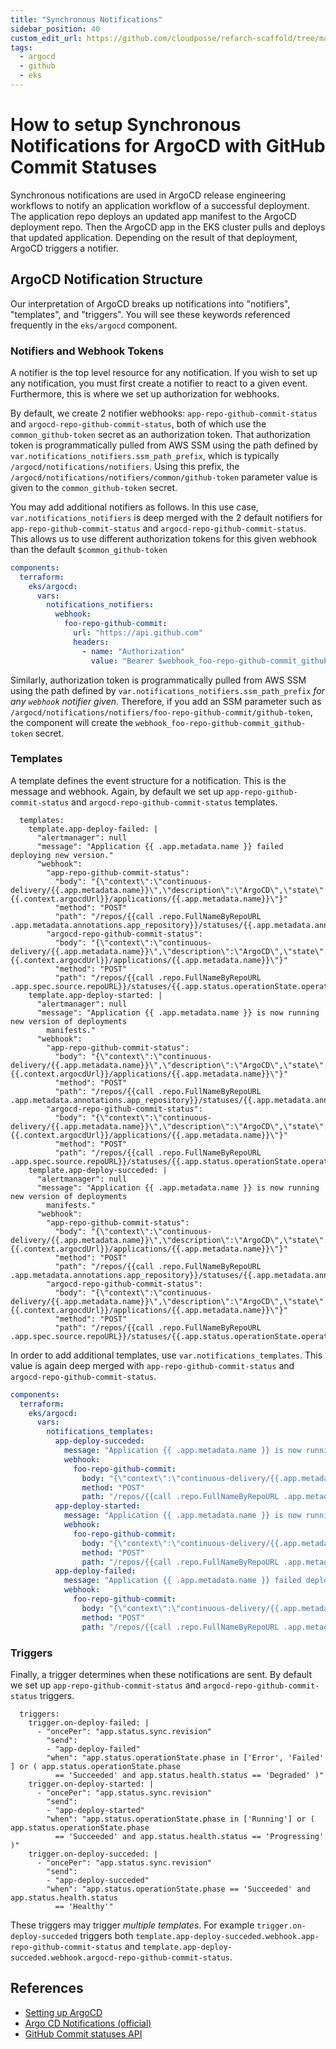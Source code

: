 ```yaml
---
title: "Synchronous Notifications"
sidebar_position: 40
custom_edit_url: https://github.com/cloudposse/refarch-scaffold/tree/main/docs/docs/how-to-guides/integrations/argocd/github-commit-notifications.md
tags:
  - argocd
  - github
  - eks
---
```


# How to setup Synchronous Notifications for ArgoCD with GitHub Commit Statuses

Synchronous notifications are used in ArgoCD release engineering workflows to notify an application workflow of a successful deployment. The application repo deploys an updated app manifest to the ArgoCD deployment repo. Then the ArgoCD app in the EKS cluster pulls and deploys that updated application. Depending on the result of that deployment, ArgoCD triggers a notifier.

## ArgoCD Notification Structure

Our interpretation of ArgoCD breaks up notifications into "notifiers", "templates", and "triggers". You will see these keywords referenced frequently in the `eks/argocd` component.

### Notifiers and Webhook Tokens

A notifier is the top level resource for any notification. If you wish to set up any notification, you must first create a notifier to react to a given event. Furthermore, this is where we set up authorization for webhooks.

By default, we create 2 notifier webhooks: `app-repo-github-commit-status` and `argocd-repo-github-commit-status`, both of which use the `common_github-token` secret as an authorization token. That authorization token is programmatically pulled from AWS SSM using the path defined by `var.notifications_notifiers.ssm_path_prefix`, which is typically `/argocd/notifications/notifiers`. Using this prefix, the `/argocd/notifications/notifiers/common/github-token` parameter value is given to the `common_github-token` secret.

You may add additional notifiers as follows. In this use case, `var.notifications_notifiers` is deep merged with the 2 default notifiers for `app-repo-github-commit-status` and `argocd-repo-github-commit-status`. This allows us to use different authorization tokens for this given webhook than the default `$common_github-token`

```yaml
components:
  terraform:
    eks/argocd:
      vars:
        notifications_notifiers:
          webhook:
            foo-repo-github-commit:
              url: "https://api.github.com"
              headers:
                - name: "Authorization"
                  value: "Bearer $webhook_foo-repo-github-commit_github-token"
```

Similarly, authorization token is programmatically pulled from AWS SSM using the path defined by `var.notifications_notifiers.ssm_path_prefix` _for any `webhook` notifier given_. Therefore, if you add an SSM parameter such as `/argocd/notifications/notifiers/foo-repo-github-commit/github-token`, the component will create the `webhook_foo-repo-github-commit_github-token` secret.

### Templates

A template defines the event structure for a notification. This is the message and webhook. Again, by default we set up `app-repo-github-commit-status` and `argocd-repo-github-commit-status` templates.

```console
  templates:
    template.app-deploy-failed: |
      "alertmanager": null
      "message": "Application {{ .app.metadata.name }} failed deploying new version."
      "webhook":
        "app-repo-github-commit-status":
          "body": "{\"context\":\"continuous-delivery/{{.app.metadata.name}}\",\"description\":\"ArgoCD\",\"state\":\"error\",\"target_url\":\"{{.context.argocdUrl}}/applications/{{.app.metadata.name}}\"}"
          "method": "POST"
          "path": "/repos/{{call .repo.FullNameByRepoURL .app.metadata.annotations.app_repository}}/statuses/{{.app.metadata.annotations.app_commit}}"
        "argocd-repo-github-commit-status":
          "body": "{\"context\":\"continuous-delivery/{{.app.metadata.name}}\",\"description\":\"ArgoCD\",\"state\":\"error\",\"target_url\":\"{{.context.argocdUrl}}/applications/{{.app.metadata.name}}\"}"
          "method": "POST"
          "path": "/repos/{{call .repo.FullNameByRepoURL .app.spec.source.repoURL}}/statuses/{{.app.status.operationState.operation.sync.revision}}"
    template.app-deploy-started: |
      "alertmanager": null
      "message": "Application {{ .app.metadata.name }} is now running new version of deployments
        manifests."
      "webhook":
        "app-repo-github-commit-status":
          "body": "{\"context\":\"continuous-delivery/{{.app.metadata.name}}\",\"description\":\"ArgoCD\",\"state\":\"pending\",\"target_url\":\"{{.context.argocdUrl}}/applications/{{.app.metadata.name}}\"}"
          "method": "POST"
          "path": "/repos/{{call .repo.FullNameByRepoURL .app.metadata.annotations.app_repository}}/statuses/{{.app.metadata.annotations.app_commit}}"
        "argocd-repo-github-commit-status":
          "body": "{\"context\":\"continuous-delivery/{{.app.metadata.name}}\",\"description\":\"ArgoCD\",\"state\":\"pending\",\"target_url\":\"{{.context.argocdUrl}}/applications/{{.app.metadata.name}}\"}"
          "method": "POST"
          "path": "/repos/{{call .repo.FullNameByRepoURL .app.spec.source.repoURL}}/statuses/{{.app.status.operationState.operation.sync.revision}}"
    template.app-deploy-succeded: |
      "alertmanager": null
      "message": "Application {{ .app.metadata.name }} is now running new version of deployments
        manifests."
      "webhook":
        "app-repo-github-commit-status":
          "body": "{\"context\":\"continuous-delivery/{{.app.metadata.name}}\",\"description\":\"ArgoCD\",\"state\":\"success\",\"target_url\":\"{{.context.argocdUrl}}/applications/{{.app.metadata.name}}\"}"
          "method": "POST"
          "path": "/repos/{{call .repo.FullNameByRepoURL .app.metadata.annotations.app_repository}}/statuses/{{.app.metadata.annotations.app_commit}}"
        "argocd-repo-github-commit-status":
          "body": "{\"context\":\"continuous-delivery/{{.app.metadata.name}}\",\"description\":\"ArgoCD\",\"state\":\"success\",\"target_url\":\"{{.context.argocdUrl}}/applications/{{.app.metadata.name}}\"}"
          "method": "POST"
          "path": "/repos/{{call .repo.FullNameByRepoURL .app.spec.source.repoURL}}/statuses/{{.app.status.operationState.operation.sync.revision}}"
```

In order to add additional templates, use `var.notifications_templates`. This value is again deep merged with `app-repo-github-commit-status` and `argocd-repo-github-commit-status`.

```yaml
components:
  terraform:
    eks/argocd:
      vars:
        notifications_templates:
          app-deploy-succeded:
            message: "Application {{ .app.metadata.name }} is now running new version of deployments"
            webhook:
              foo-repo-github-commit:
                body: "{\"context\":\"continuous-delivery/{{.app.metadata.name}}\",\"description\":\"ArgoCD\",\"state\":\"success\",\"target_url\":\"{{.context.argocdUrl}}/applications/{{.app.metadata.name}}\"}"
                method: "POST"
                path: "/repos/{{call .repo.FullNameByRepoURL .app.metadata.annotations.app_repository}}/statuses/{{.app.metadata.annotations.app_commit}}"
          app-deploy-started:
            message: "Application {{ .app.metadata.name }} is now running new version of deployments"
            webhook:
              foo-repo-github-commit:
                body: "{\"context\":\"continuous-delivery/{{.app.metadata.name}}\",\"description\":\"ArgoCD\",\"state\":\"pending\",\"target_url\":\"{{.context.argocdUrl}}/applications/{{.app.metadata.name}}\"}"
                method: "POST"
                path: "/repos/{{call .repo.FullNameByRepoURL .app.metadata.annotations.app_repository}}/statuses/{{.app.metadata.annotations.app_commit}}"
          app-deploy-failed:
            message: "Application {{ .app.metadata.name }} failed deploying new version."
            webhook:
              foo-repo-github-commit:
                body: "{\"context\":\"continuous-delivery/{{.app.metadata.name}}\",\"description\":\"ArgoCD\",\"state\":\"error\",\"target_url\":\"{{.context.argocdUrl}}/applications/{{.app.metadata.name}}\"}"
                method: "POST"
                path: "/repos/{{call .repo.FullNameByRepoURL .app.metadata.annotations.app_repository}}/statuses/{{.app.metadata.annotations.app_commit}}"
```

### Triggers

Finally, a trigger determines when these notifications are sent. By default we set up `app-repo-github-commit-status` and `argocd-repo-github-commit-status` triggers.

```console
  triggers:
    trigger.on-deploy-failed: |
      - "oncePer": "app.status.sync.revision"
        "send":
        - "app-deploy-failed"
        "when": "app.status.operationState.phase in ['Error', 'Failed' ] or ( app.status.operationState.phase
          == 'Succeeded' and app.status.health.status == 'Degraded' )"
    trigger.on-deploy-started: |
      - "oncePer": "app.status.sync.revision"
        "send":
        - "app-deploy-started"
        "when": "app.status.operationState.phase in ['Running'] or ( app.status.operationState.phase
          == 'Succeeded' and app.status.health.status == 'Progressing' )"
    trigger.on-deploy-succeded: |
      - "oncePer": "app.status.sync.revision"
        "send":
        - "app-deploy-succeded"
        "when": "app.status.operationState.phase == 'Succeeded' and app.status.health.status
          == 'Healthy'"
```

These triggers may trigger _multiple templates_. For example `trigger.on-deploy-succeded` triggers both `template.app-deploy-succeded.webhook.app-repo-github-commit-status` and `template.app-deploy-succeded.webhook.argocd-repo-github-commit-status`.

## References
- [Setting up ArgoCD](/reference-architecture/setup/argocd/)
- [Argo CD Notifications (official)](https://argocd-notifications.readthedocs.io/en/stable/)
- [GitHub Commit statuses API](https://docs.github.com/en/rest/commits/statuses?apiVersion=2022-11-28#create-a-commit-status)
